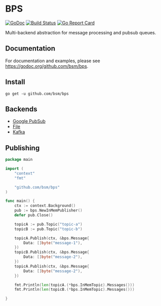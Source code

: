 # BPS

[![GoDoc](https://godoc.org/github.com/bsm/bps?status.svg)](https://godoc.org/github.com/bsm/bps)
[![Build Status](https://travis-ci.org/bsm/bps.svg?branch=master)](https://travis-ci.org/bsm/bps)
[![Go Report Card](https://goreportcard.com/badge/github.com/bsm/bps)](https://goreportcard.com/report/github.com/bsm/bps)

Multi-backend abstraction for message processing and pubsub queues.

## Documentation

For documentation and examples, please see https://godoc.org/github.com/bsm/bps.

## Install

```shell
go get -u github.com/bsm/bps
```

## Backends

- [Google PubSub](https://godoc.org/github.com/bsm/bps/pubsub)
- [File](https://godoc.org/github.com/bsm/bps/file)
- [Kafka](https://godoc.org/github.com/bsm/bps/kafka)

## Publishing

```go
package main

import (
	"context"
	"fmt"

	"github.com/bsm/bps"
)

func main() {
	ctx := context.Background()
	pub := bps.NewInMemPublisher()
	defer pub.Close()

	topicA := pub.Topic("topic-a")
	topicB := pub.Topic("topic-b")

	topicA.Publish(ctx, &bps.Message{
		Data: []byte("message-1"),
	})
	topicB.Publish(ctx, &bps.Message{
		Data: []byte("message-2"),
	})
	topicA.Publish(ctx, &bps.Message{
		Data: []byte("message-2"),
	})

	fmt.Println(len(topicA.(*bps.InMemTopic).Messages()))
	fmt.Println(len(topicB.(*bps.InMemTopic).Messages()))

}
```
